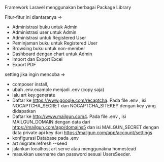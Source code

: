 Framework Laravel 
menggunakan berbagai Package Library

Fitur-fitur ini diantaranya =>
- Administrasi buku untuk Admin
- Administrasi user untuk Admin
- Administrasi untuk Registered User
- Peminjaman buku untuk Registered User
- Browsing buku untuk non-member
- Dashboard dengan chart untuk Admin
- Import dan Export Excel
- Export PDF

setting jika ingin mencoba =>
- composer install, 
- ubah .env.example menjadi .env (copy saja)
- lalu art key:generate
- Daftar ke https://www.google.com/recaptcha. Pada file .env ,
  isi NOCAPTCHA_SECRET dan NOCAPTCHA_SITEKEY dengan key yang didapatkan
- Daftar ke http://www.mailgun.com4. Pada file .env , 
  isi MAILGUN_DOMAIN dengan data dari https://mailgun.com/app/domains5 dan isi MAILGUN_SECRET dengan data private api key dari   https://mailgun.com/app/account/settings
- konfigurasi Database pada .env
- art migrate:refresh --seed
- jalankan localhost art serve atau menggunakna homestead
- masukkan username dan password sesuai UsersSeeder. 
